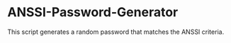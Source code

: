 # ANSSI-Password-Generator
This script generates a random password that matches the ANSSI criteria.
